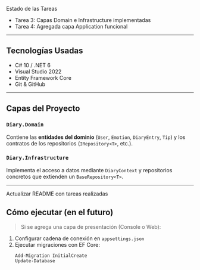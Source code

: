  Estado de las Tareas

-  Tarea 3: Capas Domain e Infrastructure implementadas
-  Tarea 4: Agregada capa Application funcional

---

##  Tecnologías Usadas

-  C# 10 / .NET 6
-  Visual Studio 2022
-  Entity Framework Core
-  Git & GitHub

---

## Capas del Proyecto

###  `Diary.Domain`
Contiene las **entidades del dominio** (`User`, `Emotion`, `DiaryEntry`, `Tip`) y los contratos de los repositorios (`IRepository<T>`, etc.).

###  `Diary.Infrastructure`
Implementa el acceso a datos mediante `DiaryContext` y repositorios concretos que extienden un `BaseRepository<T>`.

---
Actualizar README con tareas realizadas

##  Cómo ejecutar (en el futuro)

> Si se agrega una capa de presentación (Console o Web):

1. Configurar cadena de conexión en `appsettings.json`
2. Ejecutar migraciones con EF Core:
   ```bash
   Add-Migration InitialCreate
   Update-Database
